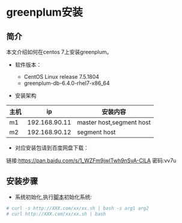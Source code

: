 # greenplum安装


## 简介

本文介绍如何在centos 7上安装greenplum。

* 软件版本：  
  * CentOS Linux release 7.5.1804
  * greenplum-db-6.4.0-rhel7-x86_64

* 安装架构 

|主机|ip|安装内容|
|--|--|--|
|m1|192.168.90.11|master host,segment host|
|m2|192.168.90.12|segment host|

* 对应安装包请到百度网盘下载：  

链接:https://pan.baidu.com/s/1_WZFm9jwlTwh9nSvA-ClLA  密码:vv7u


## 安装步骤   


* 系统初始化,执行[脚本](initsys.sh)初始化系统:  

```bash 
# curl -s http://XXX.com/xx/xx.sh | bash -s arg1 arg2
# curl http://XXX.com/xx/xx.sh | bash


```

